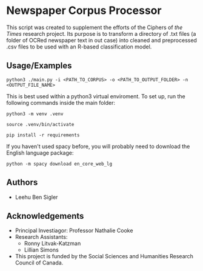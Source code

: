 
# Newspaper Corpus Processor

This script was created to supplement the efforts 
of the Ciphers of _the Times_ research project. 
Its purpose is to transform a directory of .txt files 
(a folder of OCRed newspaper text in out case) into 
cleaned and preprocessed .csv files to be used with an R-based
classification model.
## Usage/Examples

```python3 ./main.py -i <PATH_TO_CORPUS> -o <PATH_TO_OUTPUT_FOLDER> -n <OUTPUT_FILE_NAME>```

This is best used within a python3 virtual enviroment.
To set up, run the following commands inside the main folder:


`python3 -m venv .venv`



`source .venv/bin/activate`

`pip install -r requirements`

If you haven't used spacy before, you will probably need to download the English language package:

`python -m spacy download en_core_web_lg`

## Authors

- Leehu Ben Sigler


## Acknowledgements

 - Principal Investiagor: Professor Nathalie Cooke
 - Research Assistants:
    - Ronny Litvak-Katzman
    - Lillian Simons
 - This project is funded by the Social Sciences and Humanities Research Council of Canada.

